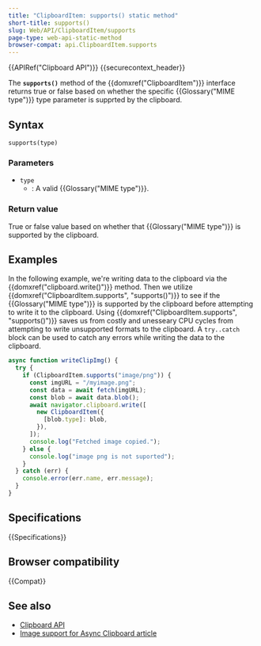 ```yaml
---
title: "ClipboardItem: supports() static method"
short-title: supports()
slug: Web/API/ClipboardItem/supports
page-type: web-api-static-method
browser-compat: api.ClipboardItem.supports
---
```


{{APIRef("Clipboard API")}} {{securecontext_header}}

The **`supports()`** method of the {{domxref("ClipboardItem")}} interface returns true or false based on whether the specific {{Glossary("MIME type")}} type parameter is supprted by the clipboard.

## Syntax

```js-nolint
supports(type)
```

### Parameters

- `type`
  - : A valid {{Glossary("MIME type")}}.

### Return value

True or false value based on whether that {{Glossary("MIME type")}} is supported by the clipboard.

## Examples

In the following example, we're writing data to the clipboard via the {{domxref("clipboard.write()")}} method. Then we utilize {{domxref("ClipboardItem.supports", "supports()")}} to see if the {{Glossary("MIME type")}} is supported by the clipboard before attempting to write it to the clipboard. Using {{domxref("ClipboardItem.supports", "supports()")}} saves us from costly and unesseary CPU cycles from attempting to write unsupported formats to the clipboard. A `try..catch` block can be used to catch any errors while writing the data to the clipboard.

```js
async function writeClipImg() {
  try {
    if (ClipboardItem.supports("image/png")) {
      const imgURL = "/myimage.png";
      const data = await fetch(imgURL);
      const blob = await data.blob();
      await navigator.clipboard.write([
        new ClipboardItem({
          [blob.type]: blob,
        }),
      ]);
      console.log("Fetched image copied.");
    } else {
      console.log("image png is not suported");
    }
  } catch (err) {
    console.error(err.name, err.message);
  }
}
```

## Specifications

{{Specifications}}

## Browser compatibility

{{Compat}}

## See also

- [Clipboard API](/en-US/docs/Web/API/Clipboard_API)
- [Image support for Async Clipboard article](https://web.dev/articles/async-clipboard)
